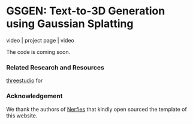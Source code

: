 # GSGEN: Text-to-3D Generation using Gaussian Splatting

video | project page | video

The code is coming soon.

### Related Research and Resources
[threestudio](https://github.com/threestudio-project/threestudio) for 

### Acknowledgement

We thank the authors of <a href="https://github.com/nerfies/nerfies.github.io"><span class="textsc">Nerfies</span></a> that kindly open sourced the template of this website.